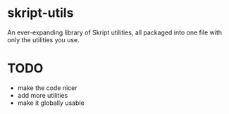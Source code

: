 # skript-utils

An ever-expanding library of Skript utilities, all packaged into one file with only the utilities you use.

# TODO

- make the code nicer
- add more utilities
- make it globally usable
